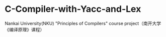 # C-Compiler-with-Yacc-and-Lex
Nankai University(NKU) "Principles of Compilers" course project（南开大学《编译原理》课程）

